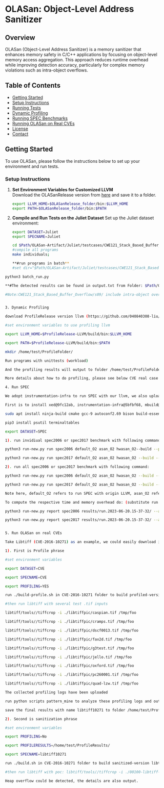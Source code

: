# OLASan: Object-Level Address Sanitizer

## Overview
OLASan (Object-Level Address Sanitizer) is a memory sanitizer that enhances memory safety in C/C++ applications by focusing on object-level memory access aggregation. This approach reduces runtime overhead while improving detection accuracy, particularly for complex memory violations such as intra-object overflows.

## Table of Contents
- [Getting Started](#getting-started)
- [Setup Instructions](#setup-instructions)
- [Running Tests](#running-tests)
- [Dynamic Profiling](#dynamic-profiling)
- [Running SPEC Benchmarks](#running-spec-benchmarks)
- [Running OLASan on Real CVEs](#running-olasan-on-real-cves)
- [License](#license)
- [Contact](#contact)

## Getting Started
To use OLASan, please follow the instructions below to set up your environment and run tests.

### Setup Instructions

1. **Set Environment Variables for Customized LLVM**  
   Download the OLASanRelease version from [here](https://github.com/040840308-liu/OLASanRelease-Artifact) and save it to a folder.

   ```bash
   export LLVM_HOME=$OLASanRelease_folder/bin:$LLVM_HOME
   export PATH=$OLASanRelease_folder/bin:$PATH

2. **Compile and Run Tests on the Juliet Dataset**
   Set up the Juliet dataset environment:

   ```bash
   export DATASET=Juliet
   export SPECNAME=Juliet

   cd $Path/OLASan-Artifact/Juliet/testcases/CWE121_Stack_Based_Buffer_Overflow/s09/ in Juliet Folder
   #compile all programs
   make individuals;

   **#run programs in batch**
   #set dir="$Path/OLASan-Artifact/Juliet/testcases/CWE121_Stack_Based_Buffer_Overflow/s09/" in batch_run.py

  ```bash
  python3 batch_run.py

  **#The detected results can be found in output.txt from Folder: $Path/OLASan-Artifact/Juliet/testcases/CWE121_Stack_Based_Buffer_Overflow/s09/**

  #Note:CWE121_Stack_Based_Buffer_Overflow/s09/ include intra-object overflow examples, which all ASan, ASan--, HWASan and GiantSan fails to detect.


3. Dynamic Profiling

download ProfileRelease version llvm (https://github.com/040840308-liu/ProfileRelease-LLVM) and save to a folder

#set environment variables to use profiling llvm

export LLVM_HOME=$ProfileRelease-LLVM/build/bin:$LLVM_HOME

export PATH=$ProfileRelease-LLVM/build/bin:$PATH

mkdir /home/test/ProfileFolder/

Run programs with unittests (workload)

And the profiling results will output to folder /home/test/ProfileFolder/.

More details about how to do profiling, please see below CVE real case analysis.

4. Run SPEC

We adopt instrumentation-infra to run SPEC with our llvm, we also uploaded our config files.

First is to install xed@9fc12ab, instrumentation-infra@5bfbf68, mbuild@75cb46e, (or refer the install steps from https://github.com/vusec/floatzone).

sudo apt install ninja-build cmake gcc-9 autoconf2.69 bison build-essential flex texinfo libtool zlib1g-dev

pip3 install psutil terminaltables

export DATASET=SPEC

1). run invidiual spec2006 or spec2017 benchmark with following command:

python3 run-new.py run spec2006 default_O2 asan_O2 hwasan_O2--build --parallel=proc --parallelmax=1 --benchmarks 453.povray

python3 run-new.py run spec2017 default_O2 asan_O2 hwasan_O2 --build --parallel=proc --parallelmax=1 --benchmarks 500.perlbench_r

2). run all spec2006 or spec2017 benchmark with following command:

python3 run-new.py run spec2006 default_O2 asan_O2 hwasan_O2 --build --parallel=proc --parallelmax=1

python3 run-new.py run spec2017 default_O2 asan_O2 hwasan_O2 --build --parallel=proc --parallelmax=1

Note here, default_O2 refers to run SPEC with origin LLVM, asan_O2 refers to run SPEC with AddressSanitizer, hwasan_O2 refers to run SPEC with our enable HWAddressSanitizer on x86_64.

To compute the respective time and memory overhead do: (substitute run.2023-06-20.15-37-32/ with your result folder)

python3 run-new.py report spec2006 results/run.2023-06-20.15-37-32/ --aggregate geomean --field runtime:median maxrss:median or

python3 run-new.py report spec2017 results/run.2023-06-20.15-37-32/ --aggregate geomean --field runtime:median maxrss:median or


5. Run OLASan on real CVEs

Take Libtiff (CVE-2016-10271) as an example, we could easily download its test inputs from https://download.osgeo.org/libtiff/pics-3.8.0.tar.gz., where the latest archive of test images used by Libtiff library. 

1). First is Profile phrase

#set environment variables

export DATASET=CVE

export SPECNAME=CVE

export PROFILING=YES

run ./build-profile.sh in CVE-2016-10271 folder to build profiled-version libtiff

#then run libtiff with several test .tif inputs

libtiff/tools//tiffcrop -i ./libtiffpic/caspian.tif /tmp/foo

libtiff/tools//tiffcrop -i ./libtiffpic/cramps.tif /tmp/foo

libtiff/tools//tiffcrop -i ./libtiffpic/dscf0013.tif /tmp/foo

libtiff/tools//tiffcrop -i ./libtiffpic/fax2d.tif /tmp/foo

libtiff/tools//tiffcrop -i ./libtiffpic/g3test.tif /tmp/foo

libtiff/tools//tiffcrop -i ./libtiffpic/jello.tif /tmp/foo

libtiff/tools//tiffcrop -i ./libtiffpic/oxford.tif /tmp/foo

libtiff/tools//tiffcrop -i ./libtiffpic/pc260001.tif /tmp/foo

libtiff/tools//tiffcrop -i ./libtiffpic/quad-lzw.tif /tmp/foo

The collected profiling logs have been uploaded

run python scripts pattern_mine to analyze these profiling logs and output the final profiling results.

save the final results with name libtiff10271 to folder /home/test/ProfileResults/

2). Second is sanitization phrase

#set environment variables

export PROFILING=No

export PROFILERESULTS=/home/test/ProfileResults/

export SPECNAME=libtiff10271

run ./build.sh in CVE-2016-10271 folder to build sanitized-version libtiff

#then run libtiff with poc: libtiff/tools//tiffcrop -i ./00100-libtiff-heapoverflow-_TIFFFax3fillruns /tmp/foo

Heap overflow could be detected, the details are also output.
